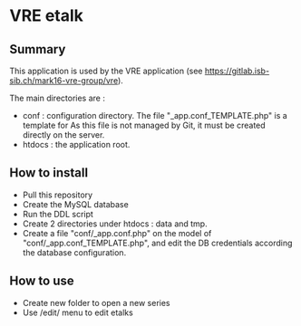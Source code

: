 # VRE etalk


## Summary
This application is used by the VRE application (see https://gitlab.isb-sib.ch/mark16-vre-group/vre).

The main directories are :

- conf : configuration directory. The file "_app.conf_TEMPLATE.php" is a template for As this file is not managed by Git, it must be created directly on the server. 
- htdocs : the application root.
 
## How to install

- Pull this repository 
- Create the MySQL database 
- Run the DDL script  
- Create 2 directories under htdocs : data and tmp.
- Create a file "conf/_app.conf.php" on the model of "conf/_app.conf_TEMPLATE.php", and edit the DB credentials according the database configuration.
  
## How to use

- Create new folder to open a new series
- Use /edit/ menu to edit etalks